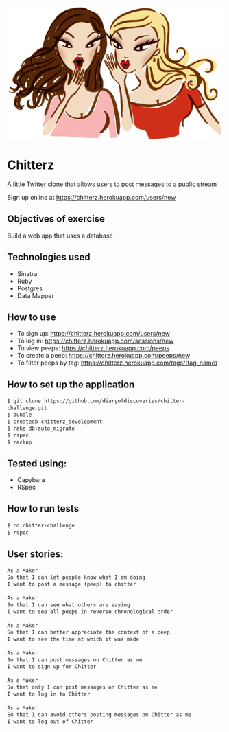 ![RPS Logo](public/img/logo.jpg)

Chitterz
========

A little Twitter clone that allows users to post messages to a public stream

Sign up online at https://chitterz.herokuapp.com/users/new

Objectives of exercise
----
Build a web app that uses a database

Technologies used
----
- Sinatra
- Ruby
- Postgres
- Data Mapper

How to use
----
- To sign up:             https://chitterz.herokuapp.com/users/new
- To log in:              https://chitterz.herokuapp.com/sessions/new
- To view peeps:          https://chitterz.herokuapp.com/peeps
- To create a peep:       https://chitterz.herokuapp.com/peeps/new
- To filter peeps by tag: https://chitterz.herokuapp.com/tags/(tag_name)

How to set up the application
----
```
$ git clone https://github.com/diaryofdiscoveries/chitter-challenge.git
$ bundle
$ createdb chitterz_development
$ rake db:auto_migrate
$ rspec
$ rackup
```

Tested using:
----
- Capybara
- RSpec

How to run tests
----
```sh
$ cd chitter-challenge
$ rspec
```

User stories:
-------

```
As a Maker
So that I can let people know what I am doing  
I want to post a message (peep) to chitter

As a Maker
So that I can see what others are saying  
I want to see all peeps in reverse chronological order

As a Maker
So that I can better appreciate the context of a peep
I want to see the time at which it was made

As a Maker
So that I can post messages on Chitter as me
I want to sign up for Chitter

As a Maker
So that only I can post messages on Chitter as me
I want to log in to Chitter

As a Maker
So that I can avoid others posting messages on Chitter as me
I want to log out of Chitter
```
